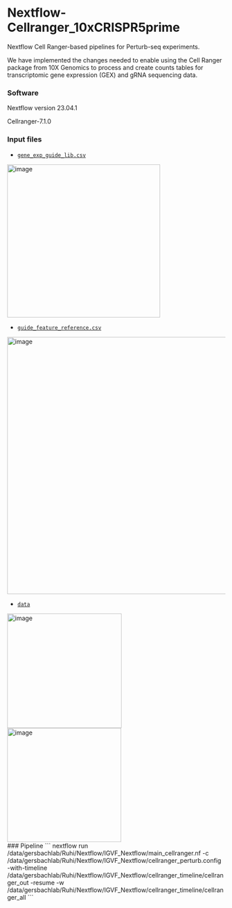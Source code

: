 # Nextflow-Cellranger_10xCRISPR5prime
Nextflow Cell Ranger-based pipelines for Perturb-seq experiments.

We have implemented the changes needed to enable using the Cell Ranger package from 10X Genomics to process and create counts tables for transcriptomic gene expression (GEX) and gRNA sequencing data.

### Software
Nextflow version 23.04.1

Cellranger-7.1.0

### Input files
- [`gene_exp_guide_lib.csv`](gene_exp_guide_lib.csv)
<img width="353" alt="image" src="https://github.com/Gersbachlab-Bioinformatics/Nextflow-Cellranger_10xCRISPR5prime/assets/104788472/cf02af03-c968-4477-b303-bd668f292f4e">

- [`guide_feature_reference.csv`](guide_feature_reference.csv)
<img width="593" alt="image" src="https://github.com/Gersbachlab-Bioinformatics/Nextflow-Cellranger_10xCRISPR5prime/assets/104788472/e2fab8e5-5ffc-4a5a-b172-cff3571333e7">

- [`data`](data)
<div>  
<img width="264" alt="image" src="https://github.com/Gersbachlab-Bioinformatics/Nextflow-Cellranger_10xCRISPR5prime/assets/104788472/92551277-7ce3-43d8-8648-eef757d92411"/>
<img width="263" alt="image" src="https://github.com/Gersbachlab-Bioinformatics/Nextflow-Cellranger_10xCRISPR5prime/assets/104788472/2cd55e59-f3d2-4e74-9630-df8b62402046"/>
<div>
### Pipeline
```
nextflow run /data/gersbachlab/Ruhi/Nextflow/IGVF_Nextflow/main_cellranger.nf -c /data/gersbachlab/Ruhi/Nextflow/IGVF_Nextflow/cellranger_perturb.config -with-timeline /data/gersbachlab/Ruhi/Nextflow/IGVF_Nextflow/cellranger_timeline/cellranger_out -resume -w /data/gersbachlab/Ruhi/Nextflow/IGVF_Nextflow/cellranger_timeline/cellranger_all
```
